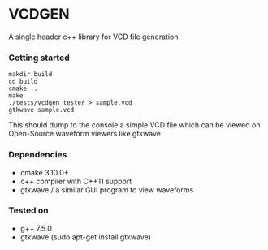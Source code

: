 # VCDGEN
A single header c++ library for VCD file generation

### Getting started
```
makdir build
cd build
cmake ..
make
./tests/vcdgen_tester > sample.vcd
gtkwave sample.vcd
```
This should dump to the console a simple VCD file which can be viewed on Open-Source waveform viewers like gtkwave

### Dependencies
* cmake 3.10.0+
* c++ compiler with C++11 support
* gtkwave / a similar GUI program to view waveforms

### Tested on
* g++ 7.5.0
* gtkwave (sudo apt-get install gtkwave)
